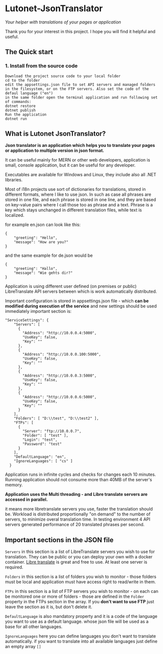 # Lutonet-JsonTranslator 

*Your helper with translations of your pages or application*

Thank you for your interest in this project. 
I hope you will find it helpful and useful.

## The Quick start

### 1. Install from the source code
``` You need to have the [.NET6 SDK](https://dotnet.microsoft.com/en-us/download) installed. You can find it [here](https://dotnet.microsoft.com/en-us/download)
Download the project source code to your local folder 
cd to the folder 
edit the appsettings.json file to set API servers and managed folders in the filesystem, or on the FTP servers. Also set the code of the defaul language ("en")
in the same folder open the terminal application and run following set of commands: 
dotnet restore 
dotnet publish 
Run the application 
dotnet run 
```

## What is Lutonet JsonTranslator?

**Json translator is an application which helps you to translate your pages or application to multiple version in json format.**

It can be useful mainly for MERN or other web developers, application is small, console application, but it can be useful for any developer.

Executables are available for Windows and Linux, they include also all .NET libraries.

Most of i18n projects use sort of dictionaries for translations, stored in different formats, where I like to use json. 
In such as case all phrases are stored in one file, and each phrase is stored in one line, and they are based on key-value pairs where I call those too as 
phrase and a text. Phrase is a key which stays unchanged in different translation files, while text is localized. 

for example en.json can look like this: 

```
{
    "greeting": "Hello",
    "message": "How are you?"
}
```

and the same example for de.json would be 

```
{
    "greeting": "Hallo",
    "message": "Wie gehts dir?"
}
```

Application is using different user defined (on premises or public) LibreTranslate API servers between which is work automatically distributed. 

Important configuration is stored in appsettings.json file - which **can be modified during execution of the service** and new settings should be used immediately
important section is: 
```
"ServiceSettings": {
    "Servers": [
      {
        "Address": "http://10.0.0.4:5000",
        "UseKey": false,
        "Key": ""
      },
      {
        "Address": "http://10.0.0.100:5000",
        "UseKey": false,
        "Key": ""
      },
      {
        "Address": "http://10.0.0.3:5000",
        "UseKey": false,
        "Key": ""
      },
      {
        "Address": "http://10.0.0.6:5000",
        "UseKey": false,
        "Key": ""
      }
    ],
    "Folders": [ "D:\\test", "D:\\test2" ],
    "FTPs": [
      {
        "Server": "ftp://10.0.0.7",
        "Folder": [ "test" ],
        "Login": "test",
        "Password": "test"
      }
    ],
    "DefaultLanguage": "en",
    "IgnoreLanguages": [ "cs" ]
  }
```

Application runs in infinite cycles and checks for changes each 10 minutes. Running application should not consume more than 40MB of the server's memory.

**Application uses the Multi threading - and Libre translate servers are accessed in parallel.** 

it means more libretranslate servers you use, faster the translation should be.
Workload is distributed proportionally "on demand" to the number of servers, to minimize overal translation time. In testing environment 4 API servers generated performance of 20 translated phrases per second.


## Important sections in the JSON file

`Servers` in this section is a list of LibreTranslate servers you wish to use for translation. They can be public or you can deploy your own with a docker  container.
[Libre translate](https://github.com/LibreTranslate/LibreTranslate) is great and free to use. At least one server is required.

`Folders` in this section is a list of folders you wish to monitor - those folders must be local and application must have access right to read/write in them. 

`FTPs` in this section is a list of FTP servers you wish to monitor - on each can be monitored one or more of folders - those are defined in the `Folder` property in the
FTPs section in the array. If you **don't want to use FTP** just leave the section as it is, but don't delete it.

`DefaultLanguage` is also mandatory property and it is a code of the language you want to use as a default language. whose json file will be used as a base for all other languages.

`IgnoreLanguages` here you can define languages you don't want to translate automatically. if you want to translate into all available languages just define an empty array `[]`